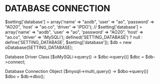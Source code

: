 DATABASE CONNECTION
========================
$setting['database'] = array('name' => "aodb", 'user' => "ao", 'password' => "AO20", 'host' => "ao.co", 'driver' => 'iPDO');
// $setting['database'] = array('name' => "aodb", 'user' => "ao", 'password' => "AO20", 'host' => "ao.co", 'driver' => 'iMySQLi');
defined('SETTING_DATABASE') ? null : define('SETTING_DATABASE', $setting['database']);
$db = new oDatabase(SETTING_DATABASE);

Database Driver Class [$oMySQLi->query() -> $dbc->query()]
$dbc = $db->connect;

Database Connection Object [$mysqli->multi_query() -> $dbo->query()]
$dbo = $db->dbo();
